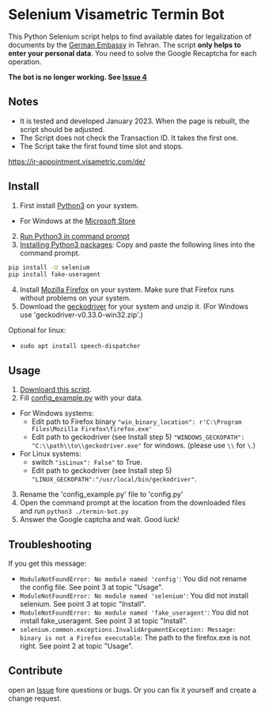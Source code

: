# Selenium Visametric Termin Bot

This Python Selenium script helps to find available dates for legalization of documents by the [German Embassy](https://teheran.diplo.de/) in Tehran. 
The script **only helps to enter your personal data**. You need to solve the Google Recaptcha for each operation.

**The bot is no longer working. See [Issue 4](https://github.com/Rolfff/Visametric-Termin-Bot/issues/4)**

## Notes
- It is tested and developed January 2023. When the page is rebuilt, the script should be adjusted.
- The Script does not check the Transaction ID. It takes the first one.
- The Script take the first found time slot and stops.


https://ir-appointment.visametric.com/de/

## Install
1. First install [Python3](https://www.python.org/downloads/) on your system. 
- For Windows at the [Microsoft Store](https://www.microsoft.com/store/productId/9NJ46SX7X90P)
2. [Run Python3 in command prompt](https://www.youtube.com/watch?v=pFYcAOsNyvs)
3. [Installing Python3 packages](https://packaging.python.org/en/latest/tutorials/installing-packages/): 
Copy and paste the following lines into the command prompt.

```sh
pip install -U selenium
pip install fake-useragent
```
4. Install [Mozilla Firefox](https://www.mozilla.org/en-US/firefox/new/) on your system. Make sure that Firefox runs without problems on your system.
5. Download the [geckodriver](https://github.com/mozilla/geckodriver/releases) for your system and unzip it. (For Windows use 'geckodriver-v0.33.0-win32.zip'.) 

Optional for linux:
- ```sudo apt install speech-dispatcher```


## Usage
1. [Downloard this script](https://github.com/Rolfff/Visametric-Termin-Bot/archive/refs/heads/master.zip).
2. Fill [config_example.py](https://github.com/Rolfff/Visametric-Termin-Bot/blob/master/config_example.py) with your data.

- For Windows systems:
  - Edit path to Firefox binary ```"win_binary_location": r'C:\Program Files\Mozilla Firefox\firefox.exe'```
  - Edit path to geckodriver (see Install step 5) ```"WINDOWS_GECKOPATH": "C:\\path\\to\\geckodriver.exe"``` for windows. (please use ```\\``` for ```\```.)
- For Linux systems:
  - switch ```"isLinux": False"``` to True.
  - Edit path to geckodriver (see Install step 5) ```"LINUX_GECKOPATH":"/usr/local/bin/geckodriver"```.

3. Rename the 'config_example.py' file to 'config.py'
4. Open the command prompt at the location from the downloaded files and run ```python3 ./termin-bot.py```
5. Answer the Google captcha and wait. Good luck!

## Troubleshooting
If you get this message:
-  ```ModuleNotFoundError: No module named 'config'```: You did not rename the config file. See point 3 at topic "Usage".
- ```ModuleNotFoundError: No module named 'selenium'```: You did not install selenium. See point  3 at topic "Install".
- ```ModuleNotFoundError: No module named 'fake_useragent'```: You did not install fake_useragent. See point  3 at topic "Install".
- ```selenium.common.exceptions.InvalidArgumentException: Message: binary is not a Firefox executable```: The path to the firefox.exe is not right. See point 2 at topic "Usage".



## Contribute
open an [Issue](https://github.com/Rolfff/Visametric-Termin-Bot/issues) fore questions or bugs. Or you can fix it yourself and create a change request. 
